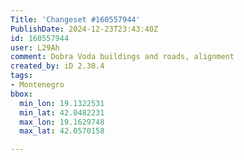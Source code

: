 ```yaml
---
Title: 'Changeset #160557944'
PublishDate: 2024-12-23T23:43:40Z
id: 160557944
user: L29Ah
comment: Dobra Voda buildings and roads, alignment
created_by: iD 2.30.4
tags:
- Montenegro
bbox:
  min_lon: 19.1322531
  min_lat: 42.0482231
  max_lon: 19.1629748
  max_lat: 42.0570158

---
```

